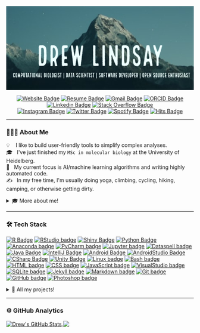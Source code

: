<div align="center">

<img align="center" src="/images/header.png" alt="Drew's GitHub Stats" height="225"/>  

[![Website Badge](https://img.shields.io/badge/Website-6F8FAF?style=plastic&logoColor=white&logo=AIOHTTP)](https://knacko.github.io/)
[![Resume Badge](https://img.shields.io/badge/Resume\\CV-6332F6?style=plastic&logoColor=white&logo=Textpattern)](https://knacko.github.io/)
[![Gmail Badge](https://img.shields.io/badge/Gmail-D14836?style=plastic&logo=gmail&logoColor=white)](mailto:andr.lindsay@gmail.com)
[![ORCID Badge](https://img.shields.io/badge/-ORCID-yellowgreen?style=plastic&logo=orcid&logoColor=white)](https://orcid.org/0000-0001-6607-5812/)
[![Linkedin Badge](https://img.shields.io/badge/-LinkedIn-blue?style=plastic&logo=Linkedin&logoColor=white)](https://www.linkedin.com/in/nerdyaswild/)
 [![Stack Overflow Badge](https://img.shields.io/badge/StackOverflow-F47F24?style=plastic&logo=stackoverflow&logoColor=white)](https://stackoverflow.com/users/1451667/nerdyaswild)  
[![Instagram Badge](https://img.shields.io/badge/Instagram-b610b0?style=plastic&logo=instagram&logoColor=white)](https://instagram.com/nerdyaswild)
[![Twitter Badge](https://img.shields.io/badge/Twitter-1DA1F2?style=plastic&logo=twitter&logoColor=white)](https://twitter.com/nerdyaswild)
[![Spotify Badge](https://img.shields.io/badge/Spotify-1DB954?style=plastic&logo=spotify&logoColor=white)](https://open.spotify.com/user/o8jkslw1ca3xo412kmsgghg5i?si=e30598946d104ba0)
[![Hits Badge](https://shields-io-visitor-counter.herokuapp.com/badge?page=knacko.knacko&logo=GitHub&logoColor=FFFFFF&label=&labelColor=9b0d14&color=9b0d14&style=plastic)](https://github.com/ESKYoung/shields-io-visitor-counter)

<!-- ![](https://komarev.com/ghpvc/?username=knacko) -->
<!-- [![Kaggle Badge](https://img.shields.io/badge/Kaggle-20BEFF?style=flat&logo=kaggle&logoColor=white)](https://www.kaggle.com/nerdyaswild) -->

</div>

---

### 👨🏻‍💻 About Me

💡 &nbsp;&nbsp;&nbsp;I like to build user-friendly tools to simplify complex analyses.\
🎓 &nbsp;&nbsp;I've just finished my `MSc in molecular biology` at the University of Heidelberg.\
🌱 &nbsp;&nbsp;My current focus is AI/machine learning algorithms and writing highly automated code.\
✍️ &nbsp;&nbsp;In my free time, I'm usually doing yoga, climbing, cycling, hiking, camping, or otherwise getting dirty.

<details> <summary>🎓 More about me!</h1></summary>

<sup>
  
## Education

#### Universität Heidelberg - Masters of molecular bioscience, cancer biology ([HU](https://www.uni-heidelberg.de/en/study/all-subjects/molecular-biosciences))
- Thesis project: scMethrix, a single cell methylation summarization tool and application in analysis of glioma-related 
  
  macrophages (see [scMethrix][] and [brainphageDNAme][])
  
- Practical work performed at the German Cancer Research Center ([DKFZ](https://www.dkfz.de/en/index.html))
- Final grade: 1.8 GPA ([German scale](https://en.wikipedia.org/wiki/Academic_grading_in_Germany#Tertiary_education); approx 3.3 GPA in US scale)


#### University of British Columia - Honours Bachelor in microbiology ([UBC](https://biology.ok.ubc.ca/undergraduate/microbiology/))
- Thesis project: Observations of Transposable Element Richness and Diversity in Embryophytes (see [EmbryophyteTEs][])
  
- 4th year abroad at Uppsala University taking courses for MSc in Mol.Bio. ([UU](https://www.uu.se/en/admissions/master/selma/program/?pInr=IMMI&pKod=TBI2M))
  
- Final grade: 4.0 GPA
  
## Research
  
#### Center for Big Data Research in Health, [UNSW](https://cbdrh.med.unsw.edu.au/)
- Manuscript in progress for lifestyle risk factors contributing to glioma, as part of the Australian Genomics and Clinical 

  Outcomes of Glioma [project](http://agogbio.unsw.edu.au/)
  
- Developed new analysis software for analyzing epidemiological data (see [DAGnalysis][] and [EpidExperiment][])
  
#### Infection and Cancer Epidemiology group, [DKFZ](https://www.dkfz.de/en/index.html)
- Developed novel large-scale epidemiological assay for syphilis-causing *Treponema pallidum*  (>99% sensitivity and specificity)
  
- Build new analysis software in R and Shiny for handling multiplex serology data (see [here][MSD])

####  Molecular Pathogenesis of Genetic Disorders group, [HU](https://www.uni-heidelberg.de/izn/researchgroups/rappold/)
- Generated mutant neural cell lines with patient-specific mutations related to autism spectrum disorder and intellectual disabilities
  
- Quantified expression of autism-related genes in mutant neurons (i.e., SHANK2, GRIN2B, PSD95, Synaptophysin)  
  
## Publications
  
- Xue, Jinru, Erna Jia, Na Ren, Andrew Lindsay, and Haixin Yu. Circulating MicroRNAs as Promising Diagnostic Biomarkers for 

  Pancreatic Cancer: A Systematic Review. (2019). [OncoTargets and Therapy](https://www.ncbi.nlm.nih.gov/pmc/articles/PMC6707936/)

</sup>
</details>

---------------------------------------------------------------------------

<!-- No width space: %E2%80%8B -->

### 🛠 Tech Stack
[![R Badge](https://img.shields.io/badge/-R-05122A?style=flat&logo=r&logoColor=1F65CC)][RLink]
[![RStudio badge](https://img.shields.io/badge/-RStudio-05122A?style=flat&logo=rstudio)](https://www.rstudio.com/)
[![Shiny Badge](https://img.shields.io/badge/Shiny-05122A?style=flat&logo=Symphony&logoColor=75aadb)][RShinyLink]
[![Python Badge](https://img.shields.io/badge/Python-05122A?style=flat&logo=python&logoColor=4B8BBE)][PythonLink]
[![Anaconda badge](https://img.shields.io/badge/-Anaconda-05122A?style=flat&logo=anaconda&logoColor=44A833)](https://www.anaconda.com/)
[![PyCharm badge](https://img.shields.io/badge/-PyCharm-05122A?style=flat&logo=pycharm&logoColor=FFFFFF)](https://www.jetbrains.com/pycharm/)
[![Jupyter badge](https://img.shields.io/badge/-Jupyter-05122A?style=flat&logo=jupyter&logoColor=F37626)](https://jupyter.org/)
[![Dataspell badge](https://img.shields.io/badge/-DataSpell-05122A?style=flat&logo=JetBrains&logoColor=FFFFFF)](https://www.jetbrains.com/dataspell/)
[![Java Badge](https://img.shields.io/badge/Java-05122A?style=flat&logo=java&logoColor=ea2d2e)][JavaLink]
[![IntelliJ Badge](https://img.shields.io/badge/IntelliJ-05122A?style=flat&logo=intellij-idea&logoColor=ea2d2e)](https://www.jetbrains.com/idea/)
[![Android Badge](https://img.shields.io/badge/Android-05122A?style=flat&logo=android&logoColor=3DDC84)][AndroidLink]
[![AndroidStudio Badge](https://img.shields.io/badge/AndroidStudio-05122A?style=flat&logo=androidstudio&logoColor=3DDC84)][AndroidLink]
[![CSharp Badge](https://img.shields.io/badge/C%23-05122A?style=flat&logo=csharp&logoColor=1e9e25)][CSharpLink]
[![Unity Badge](https://img.shields.io/badge/Unity-05122A?style=flat&logo=unity&logoColor=FFFFFF)](https://unity.com/)
[![Linux badge](https://img.shields.io/badge/-Linux-05122A?style=flat&logo=linux&logoColor=#FCC624)](https://www.linux.org/)
[![Bash badge](https://img.shields.io/badge/-Bash-05122A?style=flat&logo=gnu-bash&logoColor=4EAA25)][BashLink]
[![HTML badge](https://img.shields.io/badge/-HTML-05122A?style=flat&logo=HTML5)](https://html.spec.whatwg.org/)
[![CSS badge](https://img.shields.io/badge/-CSS-05122A?style=flat&logo=CSS3&logoColor=1572B6)](https://www.w3.org/Style/CSS/Overview.en.html)
[![JavaScript badge](https://img.shields.io/badge/-JavaScript-05122A?style=flat&logo=javascript&logoColor=F7DF1E)][JavaScriptLink]
[![VisualStudio badge](https://img.shields.io/badge/-VisualStudio-05122A?style=flat&logo=visualstudio&logoColor=5C2D91)](https://visualstudio.microsoft.com/)
[![SQLite badge](https://img.shields.io/badge/-SQLite-05122A?style=flat&logo=SQLite&logoColor=003B57)](https://www.sqlite.org/index.html)
[![Jekyll badge](https://img.shields.io/badge/-Jekyll-05122A?style=flat&logo=jekyll&logoColor=CC0000)](https://jekyllrb.com/)
[![Markdown badge](https://img.shields.io/badge/-Markdown-05122A?style=flat&logo=markdown)](https://daringfireball.net/projects/markdown/)
[![Git badge](https://img.shields.io/badge/-Git-05122A?style=flat&logo=git)](https://git-scm.com/)
[![GitHub badge](https://img.shields.io/badge/-GitHub-05122A?style=flat&logo=github)](https://github.com)
[![Photoshop badge](https://img.shields.io/badge/-Photoshop-05122A?style=flat&logo=adobe-photoshop)](https://www.adobe.com/ca/products/photoshop.html)

<details> <summary>🚧 All my projects!</summary>

<sup>  
  
## Bioinformatics
- **[scMethrix][]** [![RIcon]][RLink] - a single cell methylation summarization R package built-on the Bioconductor [SummarizedExperiment](https://bioconductor.org/packages/release/bioc/html/SummarizedExperiment.html).
- **[brainphageDNAme][]** [![RIcon]][RLink] - scripts for analyzing methylation in the glioma immune microenviroment.
- **[DAGnalysis][]** [![RIcon]][RLink] - a case-control study for risk and prognostic factors for glioma in Australia, as part of the [AGOG](http://agogbio.unsw.edu.au/) project.  
- **[EpidExperiment][]** [![RIcon]][RLink] - an epidemiological analysis R package built-on the Bioconductor [SummarizedExperiment](https://bioconductor.org/packages/release/bioc/html/SummarizedExperiment.html).  
- **[Multiplex Serology Dashboard][MSD]** [![RIcon]][RLink][![RShinyIcon]][RShinyLink] - scripts and validation of a novel serological assay for Treponema pallidum (syphilis).  
- **[EmbryophyteTEs][]** [![RIcon]][RLink][![PythonIcon]][PythonLink][![BashIcon]][BashLink]- scripts for analyzing transposable elements in embryophytes.

## AI and machine learning
- **[lightsOutPy](https://github.com/knacko/lightsOutPy)** [![PythonIcon]][PythonLink] - an abstracted version of the game [Lights Out](https://en.wikipedia.org/wiki/Lights_Out_(game)) used in finding optimal solutions via machine learning.
- **[GameOfTheAmazons](https://github.com/knacko/GameOfTheAmazons)** [![JavaIcon]][JavaLink] - an AI-driven player for the chess variant Game of the Amazons.

## Games
- **[Tez](https://github.com/knacko/Tez)** [![CSharpIcon]][CSharpLink] - a replication of the 90's game [Lights Out](https://en.wikipedia.org/wiki/Lights_Out_(game)), but allows for multiple other tesselation patterns. Available on the Google Play store.
- **[Mindusty Mods](https://github.com/knacko/MindustryMods)** [![JavaScriptIcon]][JavaScriptLink] - a collection of units, schematics, and scripts for logic processors in the factory game [Mindustry](https://anuke.itch.io/mindustry).

## Tools
- **[AudioToolkit](https://github.com/knacko/AudioToolkit)** [![JavaIcon]][JavaLink][![AndroidIcon]][AndroidLink] - a suite to tools to aid installing stereo system. Available on the Google Play store.
- **[OChemReaction](https://github.com/knacko/OChemReaction)** [![JavaIcon]][JavaLink][![AndroidIcon]][AndroidLink] - a simple study aid for memorizing synthesis reactions for organic chemisty.
- **[UBCcards](https://github.com/knacko/UBCcards)** [![JavaIcon]][JavaLink][![AndroidIcon]][AndroidLink] - a group-sourced study card application using a publicly accessible Google Sheets flat-file database.

## Misc
- **[DNAart](https://github.com/knacko/DNAart)** [![PythonIcon]][PythonLink] - Creates art from an individual's epigenome. Won [People's Choice Award](http://www.bioinfo.ufpr.br/suplementos/PresentationsCopenhagenBioinformaticsHackathon_2020.pdf) at the 2020 Copenhagen Bioinformatics Hackathon.
  
</sup>  
</details>

<!-- details> <summary>💾 My contributions!</h1></summary><br>

[![HardcoreSK icon](/images/sk_hardcore.png)](https://github.com/skyarkhangel/Hardcore-SK/commits?author=knacko)

</details -->


<!--

<hr>

### Latest Blog Posts

<-->
---------------------------------------------------------------------------

### ⚙️&nbsp;GitHub Analytics

<p align="center">
<table>
  <tr>
<a href="https://github.com/anuraghazra/github-readme-stats">
  <img align="center" src="https://github-readme-stats.vercel.app/api?username=knacko&show_icons=true&line_height=27&count_private=true&title_color=ffffff&text_color=c9cacc&icon_color=2bbc8a&bg_color=1d1f21" alt="Drew's GitHub Stats" height="125"/>
</a>
<a href="https://github.com/anuraghazra/github-readme-stats">
  <img align="center" src="https://github-readme-stats.vercel.app/api/top-langs/?username=knacko&hide=html&title_color=ffffff&text_color=c9cacc&icon_color=2bbc8a&bg_color=1d1f21&langs_count=6&layout=compact" height="125" />
</a>
<!-- a href="https://git.io/streak-stats">
  <img align="center" src="http://github-readme-streak-stats.herokuapp.com?user=knacko&theme=dark&date_format=M%20j%5B%2C%20Y%5D&background=1D1F21&border=E3E1E1)" height="125" />
</a -->
  </tr>
  </table>
</p>

[RIcon]: https://img.shields.io/badge/--05122A?style=flat&logo=r&logoColor=1F65CC "R icon"
[RLink]: https://www.r-project.org/
[RShinyIcon]: https://img.shields.io/badge/--05122A?style=flat&logo=Symphony&logoColor=75aadb "RShiny icon"
[RShinyLink]: https://shiny.rstudio.com/
[PythonIcon]: https://img.shields.io/badge/--05122A?style=flat&logo=python&logoColor=4B8BBE "Python icon"   
[PythonLink]: https://www.python.org/
[JavaIcon]: https://img.shields.io/badge/--05122A?style=flat&logo=java&logoColor=ea2d2e "Java icon"
[JavaLink]: https://www.java.com/en/
[BashIcon]: https://img.shields.io/badge/--05122A?style=flat&logo=gnu-bash&logoColor=4EAA25 "Bash icon"
[BashLink]: https://www.gnu.org/software/bash/
[CSharpIcon]: https://img.shields.io/badge/--05122A?style=flat&logo=csharp&logoColor=1e9e25 "CSharp icon"
[CSharpLink]: https://docs.microsoft.com/en-us/dotnet/csharp/
[AndroidIcon]: https://img.shields.io/badge/--05122A?style=flat&logo=android&logoColor=3DDC84 "Android icon"
[AndroidLink]: https://docs.microsoft.com/en-us/dotnet/csharp/
[JavaScriptIcon]: https://img.shields.io/badge/--05122A?style=flat&logo=javascript&logoColor=F7DF1E "JavaScript icon"
[JavaScriptLink]: http://www.ecma-international.org/publications-and-standards/standards/ecma-262/

[scMethrix]: https://github.com/CompEpigen/scMethrix
[brainphageDNAme]: https://github.com/knacko/brainphageDNAme
[DAGnalysis]: https://github.com/knacko/DAGnalysis
[EpidExperiment]: https://github.com/knacko/EpidExperiment
[EmbryophyteTEs]: https://github.com/knacko/EmbryophyteTEs
[MSD]: https://github.com/knacko/F022-Multiplex-Serology-Dashboard
